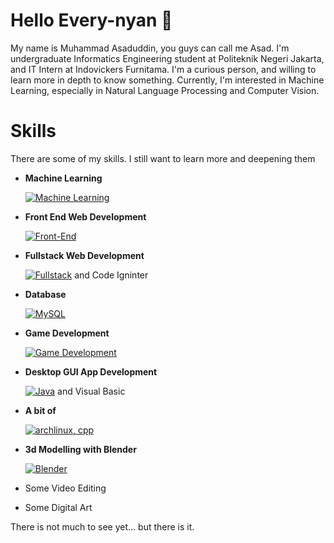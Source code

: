 # Hello Every-nyan 👋

My name is Muhammad Asaduddin, you guys can call me Asad. I'm undergraduate Informatics Engineering student at Politeknik Negeri Jakarta, and IT Intern at Indovickers Furnitama. 
I'm a curious person, and willing to learn more in depth to know something. Currently, I'm interested in Machine Learning, especially in Natural Language Processing and Computer Vision.

# Skills
There are some of my skills. I still want to learn more and deepening them
- **Machine Learning**

  [![Machine Learning](https://skillicons.dev/icons?i=py,pytorch,tensorflow)](#)
- **Front End Web Development**

  [![Front-End](https://skillicons.dev/icons?i=react,ts,js,tailwind,css,html)](#)
- **Fullstack Web Development**
  
  [![Fullstack](https://skillicons.dev/icons?i=laravel,php)](#) and Code Igninter
- **Database**

  [![MySQL](https://skillicons.dev/icons?i=mysql,postgres,firebase)](#)
- **Game Development**

  [![Game Development](https://skillicons.dev/icons?i=godot)](#)
- **Desktop GUI App Development**

  [![Java](https://skillicons.dev/icons?i=java)](#) and Visual Basic 
- **A bit of**
  
  [![archlinux, cpp](https://skillicons.dev/icons?i=arch,cpp,arduino)](#)
- **3d Modelling with Blender**

  [![Blender](https://skillicons.dev/icons?i=blender)](#)
- Some Video Editing 
- Some Digital Art


There is not much to see yet... but there is it.
<!--
**zachisoni/zachisoni** is a ✨ _special_ ✨ repository because its `README.md` (this file) appears on your GitHub profile.

Here are some ideas to get you started:

- 🔭 I’m currently working on ...
- 🌱 I’m currently learning ...
- 👯 I’m looking to collaborate on ...
- 🤔 I’m looking for help with ...
- 💬 Ask me about ...
- 📫 How to reach me: ...
- 😄 Pronouns: ...
- ⚡ Fun fact: ...
-->

